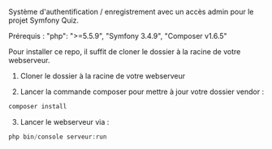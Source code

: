 Système d'authentification / enregistrement avec un accès admin pour le projet Symfony Quiz.

Prérequis :
        "php": ">=5.5.9",
        "Symfony 3.4.9",
        "Composer v1.6.5"


Pour installer ce repo, il suffit de cloner le dossier à la racine de votre webserveur.


1. Cloner le dossier à la racine de votre webserveur

2. Lancer la commande composer pour mettre à jour votre dossier vendor :

```php
composer install
```

3. Lancer le webserveur via :

```php
php bin/console serveur:run
```
